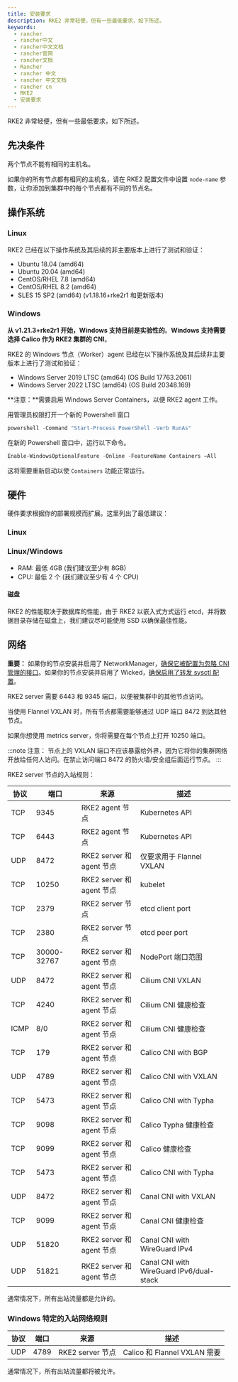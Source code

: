 ```yaml
---
title: 安装要求
description: RKE2 非常轻便，但有一些最低要求，如下所述。
keywords:
  - rancher
  - rancher中文
  - rancher中文文档
  - rancher官网
  - rancher文档
  - Rancher
  - rancher 中文
  - rancher 中文文档
  - rancher cn
  - RKE2
  - 安装要求
---
```


RKE2 非常轻便，但有一些最低要求，如下所述。

## 先决条件

两个节点不能有相同的主机名。

如果你的所有节点都有相同的主机名，请在 RKE2 配置文件中设置 `node-name` 参数，让你添加到集群中的每个节点都有不同的节点名。

## 操作系统

### Linux

RKE2 已经在以下操作系统及其后续的非主要版本上进行了测试和验证：

- Ubuntu 18.04 (amd64)
- Ubuntu 20.04 (amd64)
- CentOS/RHEL 7.8 (amd64)
- CentOS/RHEL 8.2 (amd64)
- SLES 15 SP2 (amd64) (v1.18.16+rke2r1 和更新版本)

### Windows

**从 v1.21.3+rke2r1 开始，Windows 支持目前是实验性的**。**Windows 支持需要选择 Calico 作为 RKE2 集群的 CNI**。

RKE2 的 Windows 节点（Worker）agent 已经在以下操作系统及其后续非主要版本上进行了测试和验证：

- Windows Server 2019 LTSC (amd64) (OS Build 17763.2061)
- Windows Server 2022 LTSC (amd64) (OS Build 20348.169)

**注意：**需要启用 Windows Server Containers，以便 RKE2 agent 工作。

用管理员权限打开一个新的 Powershell 窗口

```powershell
powershell -Command "Start-Process PowerShell -Verb RunAs"
```

在新的 Powershell 窗口中，运行以下命令。

```powershell
Enable-WindowsOptionalFeature -Online -FeatureName Containers –All
```

这将需要重新启动以使 `Containers` 功能正常运行。

## 硬件

硬件要求根据你的部署规模而扩展。这里列出了最低建议：

### Linux

### Linux/Windows

- RAM: 最低 4GB (我们建议至少有 8GB)
- CPU: 最低 2 个 (我们建议至少有 4 个 CPU)

#### 磁盘

RKE2 的性能取决于数据库的性能，由于 RKE2 以嵌入式方式运行 etcd，并将数据目录存储在磁盘上，我们建议尽可能使用 SSD 以确保最佳性能。

## 网络

**重要：** 如果你的节点安装并启用了 NetworkManager，[确保它被配置为忽略 CNI 管理的接口](/docs/rke2/known_issues/_index#networkmanager)。如果你的节点安装并启用了 Wicked，[确保启用了转发 sysctl 配置](https://docs.rke2.io/known_issues/#wicked)。

RKE2 server 需要 6443 和 9345 端口，以便被集群中的其他节点访问。

当使用 Flannel VXLAN 时，所有节点都需要能够通过 UDP 端口 8472 到达其他节点。

如果你想使用 metrics server，你将需要在每个节点上打开 10250 端口。

:::note 注意：
节点上的 VXLAN 端口不应该暴露给外界，因为它将你的集群网络开放给任何人访问。在禁止访问端口 8472 的防火墙/安全组后面运行节点。
:::

RKE2 server 节点的入站规则：

| 协议 | 端口        | 来源                      | 描述                                     |
| ---- | ----------- | ------------------------- | ---------------------------------------- |
| TCP  | 9345        | RKE2 agent 节点           | Kubernetes API                           |
| TCP  | 6443        | RKE2 agent 节点           | Kubernetes API                           |
| UDP  | 8472        | RKE2 server 和 agent 节点 | 仅要求用于 Flannel VXLAN                 |
| TCP  | 10250       | RKE2 server 和 agent 节点 | kubelet                                  |
| TCP  | 2379        | RKE2 server 节点          | etcd client port                         |
| TCP  | 2380        | RKE2 server 节点          | etcd peer port                           |
| TCP  | 30000-32767 | RKE2 server 和 agent 节点 | NodePort 端口范围                        |
| UDP  | 8472        | RKE2 server 和 agent 节点 | Cilium CNI VXLAN                         |
| TCP  | 4240        | RKE2 server 和 agent 节点 | Cilium CNI 健康检查                      |
| ICMP | 8/0         | RKE2 server 和 agent 节点 | Cilium CNI 健康检查                      |
| TCP  | 179         | RKE2 server 和 agent 节点 | Calico CNI with BGP                      |
| UDP  | 4789        | RKE2 server 和 agent 节点 | Calico CNI with VXLAN                    |
| TCP  | 5473        | RKE2 server 和 agent 节点 | Calico CNI with Typha                    |
| TCP  | 9098        | RKE2 server 和 agent 节点 | Calico Typha 健康检查                    |
| TCP  | 9099        | RKE2 server 和 agent 节点 | Calico 健康检查                          |
| TCP  | 5473        | RKE2 server 和 agent 节点 | Calico CNI with Typha                    |
| UDP  | 8472        | RKE2 server 和 agent 节点 | Canal CNI with VXLAN                     |
| TCP  | 9099        | RKE2 server 和 agent 节点 | Canal CNI 健康检查                       |
| UDP  | 51820       | RKE2 server 和 agent 节点 | Canal CNI with WireGuard IPv4            |
| UDP  | 51821       | RKE2 server 和 agent 节点 | Canal CNI with WireGuard IPv6/dual-stack |

通常情况下，所有出站流量都是允许的。

### Windows 特定的入站网络规则

| 协议 | 端口 | 来源             | 描述                         |
| ---- | ---- | ---------------- | ---------------------------- |
| UDP  | 4789 | RKE2 server 节点 | Calico 和 Flannel VXLAN 需要 |

通常情况下，所有出站流量都将被允许。
